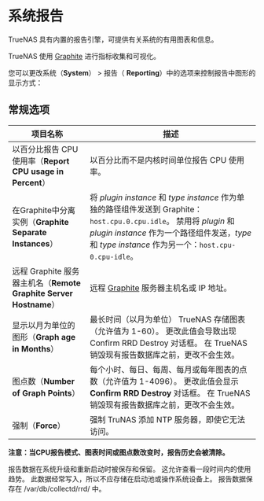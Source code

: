 # 系统报告

TrueNAS 具有内置的报告引擎，可提供有关系统的有用图表和信息。

TrueNAS 使用 [Graphite](https://graphiteapp.org/) 进行指标收集和可视化。

您可以更改系统（**System**） > 报告（ **Reporting**）中的选项来控制报告中图形的显示方式：

## 常规选项

| 项目名称                                                     | 描述                                                         |
| ------------------------------------------------------------ | ------------------------------------------------------------ |
| 以百分比报告 CPU 使用率（**Report CPU usage in Percent**）   | 以百分比而不是内核时间单位报告 CPU 使用率。                  |
| 在Graphite中分离实例（**Graphite Separate Instances**）      | 将 *plugin instance* 和 *type instance* 作为单独的路径组件发送到 Graphite：`host.cpu.0.cpu.idle`。 禁用将 *plugin* 和 *plugin instance* 作为一个路径组件发送，*type* 和 *type instance* 作为另一个：`host.cpu-0.cpu-idle`。 |
| 远程 Graphite 服务器主机名（**Remote Graphite Server Hostname**） | 远程 [Graphite](https://graphiteapp.org/) 服务器主机名或 IP 地址。 |
| 显示以月为单位的图形（**Graph age in Months**）              | 最长时间（以月为单位） TrueNAS 存储图表（允许值为 1-60）。 更改此值会导致出现 Confirm RRD Destroy 对话框。 在 TrueNAS 销毁现有报告数据库之前，更改不会生效。 |
| 图点数（**Number of Graph Points**）                         | 每个小时、每日、每周、每月或每年图表的点数（允许值为 1-4096）。 更改此值会显示 **Confirm RRD Destroy** 对话框。 在 TrueNAS 销毁现有报告数据库之前，更改不会生效。 |
| 强制（**Force**）                                            | 强制 TruNAS 添加 NTP 服务器，即使它无法访问。                |

**注意：当CPU报告模式、图表时间或图点数改变时，报告历史会被清除。**

报告数据在系统升级和重新启动时被保存和保留。 这允许查看一段时间内的使用趋势。 此数据经常写入，所以不应存储在启动池或操作系统设备上。 报告数据保存在 /var/db/collectd/rrd/ 中。

